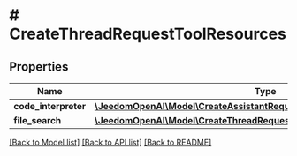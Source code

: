 # # CreateThreadRequestToolResources

## Properties

Name | Type | Description | Notes
------------ | ------------- | ------------- | -------------
**code_interpreter** | [**\JeedomOpenAI\Model\CreateAssistantRequestToolResourcesCodeInterpreter**](CreateAssistantRequestToolResourcesCodeInterpreter.md) |  | [optional]
**file_search** | [**\JeedomOpenAI\Model\CreateThreadRequestToolResourcesFileSearch**](CreateThreadRequestToolResourcesFileSearch.md) |  | [optional]

[[Back to Model list]](../../README.md#models) [[Back to API list]](../../README.md#endpoints) [[Back to README]](../../README.md)
